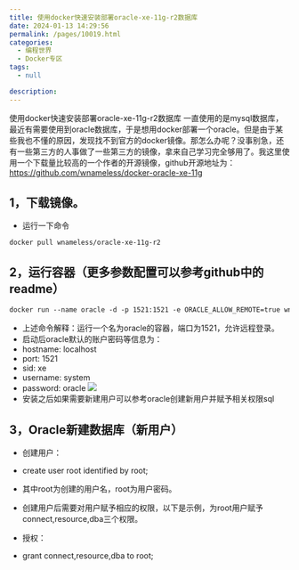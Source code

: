 ```yaml
---
title: 使用docker快速安装部署oracle-xe-11g-r2数据库
date: 2024-01-13 14:29:56
permalink: /pages/10019.html
categories: 
  - 编程世界
  - Docker专区
tags: 
  - null

description: 
---
```


使用docker快速安装部署oracle-xe-11g-r2数据库
一直使用的是mysql数据库，最近有需要使用到oracle数据库，于是想用docker部署一个oracle。但是由于某些我也不懂的原因，发现找不到官方的docker镜像。那怎么办呢？没事别急，还有一些第三方的人事做了一些第三方的镜像，拿来自己学习完全够用了。我这里使用一个下载量比较高的一个作者的开源镜像，github开源地址为：https://github.com/wnameless/docker-oracle-xe-11g


## 1，下载镜像。
- 运行一下命令

```shell
docker pull wnameless/oracle-xe-11g-r2
```

## 2，运行容器（更多参数配置可以参考github中的readme）

```dockerfile
docker run --name oracle -d -p 1521:1521 -e ORACLE_ALLOW_REMOTE=true wnameless/oracle-xe-11g-r2
```
- 上述命令解释：运行一个名为oracle的容器，端口为1521，允许远程登录。
- 启动后oracle默认的账户密码等信息为：
- hostname: localhost
- port: 1521
- sid: xe
- username: system
-  password: oracle
![](https://mp-09fcd8a7-9cfd-4c7c-a49a-6d3b4574db95.cdn.bspapp.com/10019.png)
- 安装之后如果需要新建用户可以参考oracle创建新用户并赋予相关权限sql
## 3，Oracle新建数据库（新用户）

- 创建用户：
- create user root identified by root;
- 其中root为创建的用户名，root为用户密码。

- 创建用户后需要对用户赋予相应的权限，以下是示例，为root用户赋予connect,resource,dba三个权限。
 - 授权：
 - grant connect,resource,dba to root;

